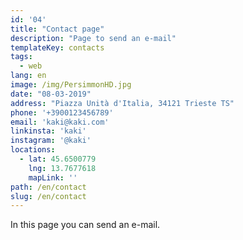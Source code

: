 ```yaml
---
id: '04'
title: "Contact page"
description: "Page to send an e-mail"
templateKey: contacts
tags:
  - web
lang: en
image: /img/PersimmonHD.jpg
date: "08-03-2019"
address: "Piazza Unità d'Italia, 34121 Trieste TS"
phone: '+3900123456789'
email: 'kaki@kaki.com'
linkinsta: 'kaki'
instagram: '@kaki'
locations:
  - lat: 45.6500779
    lng: 13.7677618
    mapLink: ''
path: /en/contact
slug: /en/contact
---
```


In this page you can send an e-mail.
